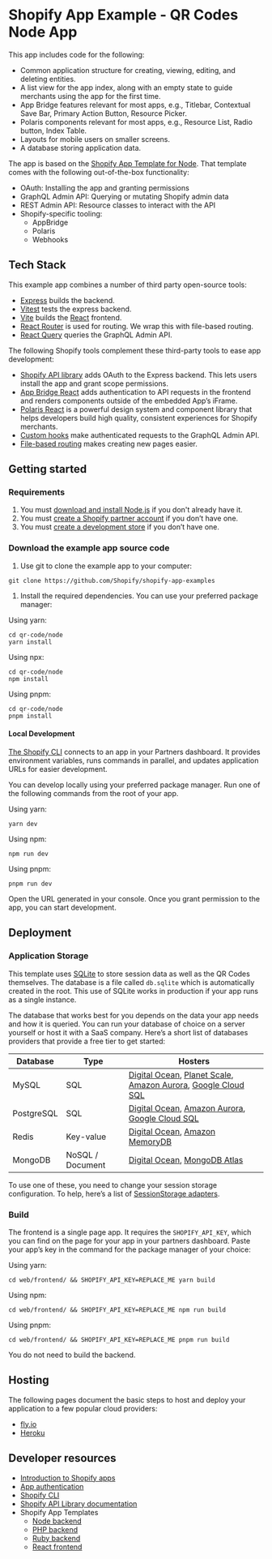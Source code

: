 # Shopify App Example - QR Codes Node App

This app includes code for the following:
- Common application structure for creating, viewing, editing, and deleting entities.
- A list view for the app index, along with an empty state to guide merchants using the app for the first time.
- App Bridge features relevant for most apps, e.g., Titlebar, Contextual Save Bar, Primary Action Button, Resource Picker.
- Polaris components relevant for most apps, e.g., Resource List, Radio button, Index Table.
- Layouts for mobile users on smaller screens.
- A database storing application data.

The app is based on the [Shopify App Template for Node](https://github.com/Shopify/shopify-app-template-node). That template comes with the following out-of-the-box functionality:

- OAuth: Installing the app and granting permissions
- GraphQL Admin API: Querying or mutating Shopify admin data
- REST Admin API: Resource classes to interact with the API
- Shopify-specific tooling:
  - AppBridge
  - Polaris
  - Webhooks

## Tech Stack

This example app combines a number of third party open-source tools:

- [Express](https://expressjs.com/) builds the backend.
- [Vitest](https://vitest.dev/) tests the express backend.
- [Vite](https://vitejs.dev/) builds the [React](https://reactjs.org/) frontend.
- [React Router](https://reactrouter.com/) is used for routing. We wrap this with file-based routing.
- [React Query](https://react-query.tanstack.com/) queries the GraphQL Admin API.

The following Shopify tools complement these third-party tools to ease app development:

- [Shopify API library](https://github.com/Shopify/shopify-api-node) adds OAuth to the Express backend. This lets users install the app and grant scope permissions.
- [App Bridge React](https://shopify.dev/tools/app-bridge/react-components) adds authentication to API requests in the frontend and renders components outside of the embedded App’s iFrame.
- [Polaris React](https://polaris.shopify.com/) is a powerful design system and component library that helps developers build high quality, consistent experiences for Shopify merchants.
- [Custom hooks](https://github.com/Shopify/shopify-frontend-template-react/tree/main/hooks) make authenticated requests to the GraphQL Admin API.
- [File-based routing](https://github.com/Shopify/shopify-frontend-template-react/blob/main/Routes.jsx) makes creating new pages easier.

## Getting started

### Requirements

1. You must [download and install Node.js](https://nodejs.org/en/download/) if you don't already have it.
1. You must [create a Shopify partner account](https://partners.shopify.com/signup) if you don’t have one.
1. You must [create a development store](https://help.shopify.com/en/partners/dashboard/development-stores#create-a-development-store) if you don’t have one.

### Download the example app source code

1. Use git to clone the example app to your computer:

```shell
git clone https://github.com/Shopify/shopify-app-examples
```

1. Install the required dependencies.  You can use your preferred package manager:

Using yarn:

```shell
cd qr-code/node
yarn install
```

Using npx:

```shell
cd qr-code/node
npm install
```

Using pnpm:

```shell
cd qr-code/node
pnpm install
```

#### Local Development

[The Shopify CLI](https://shopify.dev/apps/tools/cli) connects to an app in your Partners dashboard. It provides environment variables, runs commands in parallel, and updates application URLs for easier development.

You can develop locally using your preferred package manager.  Run one of the following commands from the root of your app.

Using yarn:

```shell
yarn dev
```

Using npm:

```shell
npm run dev
```

Using pnpm:

```shell
pnpm run dev
```

Open the URL generated in your console.  Once you grant permission to the app, you can start development.

## Deployment

### Application Storage

This template uses [SQLite](https://www.sqlite.org/index.html) to store session data as well as the QR Codes themselves. The database is a file called `db.sqlite` which is automatically created in the root. This use of SQLite works in production if your app runs as a single instance.

The database that works best for you depends on the data your app needs and how it is queried. You can run your database of choice on a server yourself or host it with a SaaS company. Here’s a short list of databases providers that provide a free tier to get started:

Database | Type | Hosters
-- | -- | --
MySQL | SQL | [Digital Ocean](https://www.digitalocean.com/try/managed-databases-mysql), [Planet Scale](https://planetscale.com/),  [Amazon Aurora](https://aws.amazon.com/rds/aurora/), [Google Cloud SQL](https://cloud.google.com/sql/docs/mysql)
PostgreSQL | SQL | [Digital Ocean](https://www.digitalocean.com/try/managed-databases-postgresql), [Amazon Aurora](https://aws.amazon.com/rds/aurora/), [Google Cloud SQL](https://cloud.google.com/sql/docs/postgres)
Redis | Key-value | [Digital Ocean](https://www.digitalocean.com/try/managed-databases-redis), [Amazon MemoryDB](https://aws.amazon.com/memorydb/)
MongoDB | NoSQL / Document | [Digital Ocean](https://www.digitalocean.com/try/managed-databases-mongodb), [MongoDB Atlas](https://www.mongodb.com/atlas/database)

To use one of these, you need to change your session storage configuration. To help, here’s a list of [SessionStorage adapters](https://github.com/Shopify/shopify-api-node/tree/main/src/auth/session/storage).

### Build

The frontend is a single page app. It requires the `SHOPIFY_API_KEY`, which you can find on the page for your app in your partners dashboard. Paste your app’s key in the command for the package manager of your choice:

Using yarn:

```shell
cd web/frontend/ && SHOPIFY_API_KEY=REPLACE_ME yarn build
```

Using npm:

```shell
cd web/frontend/ && SHOPIFY_API_KEY=REPLACE_ME npm run build
```

Using pnpm:

```shell
cd web/frontend/ && SHOPIFY_API_KEY=REPLACE_ME pnpm run build
```

You do not need to build the backend.

## Hosting

The following pages document the basic steps to host and deploy your application to a few popular cloud providers:

- [fly.io](/web/docs/fly-io.md)
- [Heroku](/web/docs/heroku.md)

## Developer resources

- [Introduction to Shopify apps](https://shopify.dev/apps/getting-started)
- [App authentication](https://shopify.dev/apps/auth)
- [Shopify CLI](https://shopify.dev/apps/tools/cli)
- [Shopify API Library documentation](https://github.com/Shopify/shopify-api-node/tree/main/docs)
- Shopify App Templates
  - [Node backend](https://github.com/Shopify/shopify-app-template-node)
  - [PHP backend](https://github.com/Shopify/shopify-app-template-php)
  - [Ruby backend](https://github.com/Shopify/shopify-app-template-ruby)
  - [React frontend](https://github.com/Shopify/shopify-frontend-template-react)
